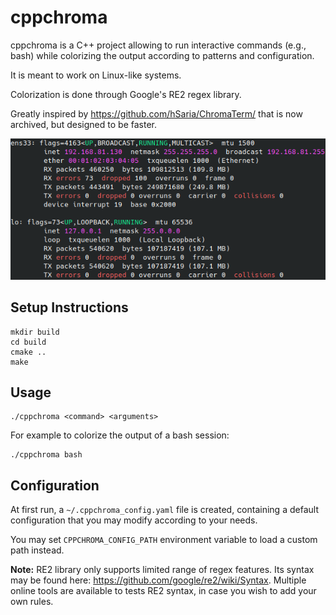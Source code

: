 # cppchroma

cppchroma is a C++ project allowing to run interactive commands (e.g., bash) while colorizing the output according to patterns and configuration.

It is meant to work on Linux-like systems.

Colorization is done through Google's RE2 regex library.

Greatly inspired by https://github.com/hSaria/ChromaTerm/ that is now archived, but designed to be faster.

![Example of visualization](https://github.com/LouisDuVerdier/cppchroma/raw/main/docs/cppchroma_example.png "Example of visualization")

## Setup Instructions

```
mkdir build
cd build
cmake ..
make
```

## Usage

```
./cppchroma <command> <arguments>
```

For example to colorize the output of a bash session:
```
./cppchroma bash
```

## Configuration

At first run, a `~/.cppchroma_config.yaml` file is created, containing a default configuration that you may modify according to your needs.

You may set `CPPCHROMA_CONFIG_PATH` environment variable to load a custom path instead.

**Note:** RE2 library only supports limited range of regex features. Its syntax may be found here: https://github.com/google/re2/wiki/Syntax. Multiple online tools are available to tests RE2 syntax, in case you wish to add your own rules.
